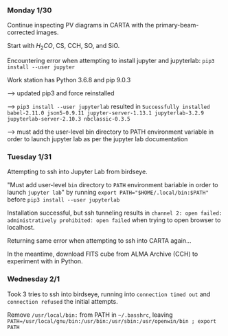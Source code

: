 ### Monday 1/30

Continue inspecting PV diagrams in CARTA with the primary-beam-corrected images.

Start with $H_2CO$, CS, CCH, SO, and SiO.

Encountering error when attempting to install jupyter and jupyterlab: `pip3 install --user jupyter`

Work station has Python 3.6.8 and pip 9.0.3

--> updated pip3 and force reinstalled

--> `pip3 install --user jupyterlab` resulted in `Successfully installed babel-2.11.0 json5-0.9.11 jupyter-server-1.13.1 jupyterlab-3.2.9 jupyterlab-server-2.10.3 nbclassic-0.3.5`

--> must add the user-level bin directory to PATH environment variable in order to launch jupyter lab as per the jupyter lab documentation 


### Tuesday 1/31

Attempting to ssh into Jupyter Lab from birdseye.

"Must add user-level `bin` directory to `PATH` environment bariable in order to launch `jupyter lab`" by running `export PATH="$HOME/.local/bin:$PATH"` before `pip3 install --user jupyterlab`

Installation successful, but ssh tunneling results in `channel 2: open failed: administratively prohibited: open failed` when trying to open browser to localhost.

Returning same error when attempting to ssh into CARTA again... 

In the meantime, download FITS cube from ALMA Archive (CCH) to experiment with in Python.


### Wednesday 2/1

Took 3 tries to ssh into birdseye, running into `connection timed out` and `connection refused` the initial attempts.

Remove `/usr/local/bin:` from PATH in `~/.basshrc`, leaving `PATH=/usr/local/gnu/bin:/usr/bin:/usr/sbin:/usr/openwin/bin ; export PATH`



